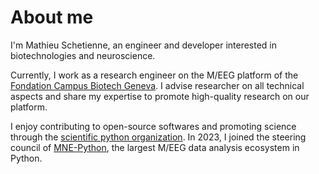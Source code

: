 # About me

I'm Mathieu Schetienne, an engineer and developer interested in biotechnologies and
neuroscience.

Currently, I work as a research engineer on the M/EEG platform of the
[Fondation Campus Biotech Geneva](https://hnp.fcbg.ch/). I advise researcher on all
technical aspects and share my expertise to promote high-quality research on our
platform.

I enjoy contributing to open-source softwares and promoting science through the
[scientific python organization](https://scientific-python.org/). In 2023, I joined
the steering council of [MNE-Python](https://mne.tools), the largest M/EEG data
analysis ecosystem in Python.
